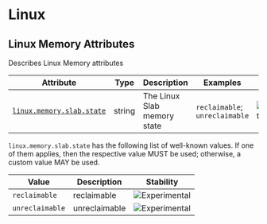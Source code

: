 <!--- Hugo front matter used to generate the website version of this page:
--->

<!-- NOTE: THIS FILE IS AUTOGENERATED. DO NOT EDIT BY HAND. -->
<!-- see templates/registry/markdown/attribute_namespace.md.j2 -->

# Linux

## Linux Memory Attributes

Describes Linux Memory attributes

| Attribute                                                                                     | Type   | Description                 | Examples                       | Stability                                                        |
| --------------------------------------------------------------------------------------------- | ------ | --------------------------- | ------------------------------ | ---------------------------------------------------------------- |
| <a id="linux-memory-slab-state" href="#linux-memory-slab-state">`linux.memory.slab.state`</a> | string | The Linux Slab memory state | `reclaimable`; `unreclaimable` | ![Experimental](https://img.shields.io/badge/-experimental-blue) |

`linux.memory.slab.state` has the following list of well-known values. If one of them applies, then the respective value MUST be used; otherwise, a custom value MAY be used.

| Value           | Description   | Stability                                                        |
| --------------- | ------------- | ---------------------------------------------------------------- |
| `reclaimable`   | reclaimable   | ![Experimental](https://img.shields.io/badge/-experimental-blue) |
| `unreclaimable` | unreclaimable | ![Experimental](https://img.shields.io/badge/-experimental-blue) |
